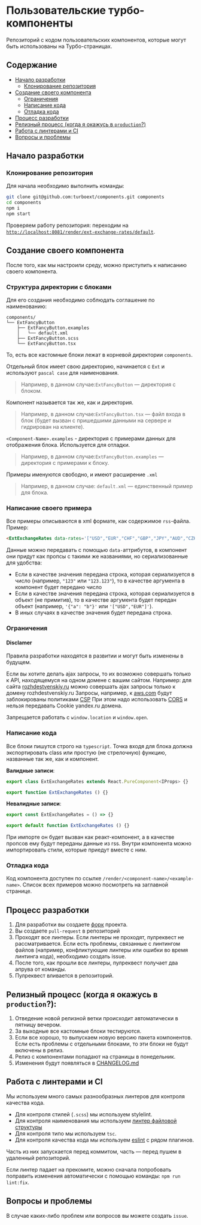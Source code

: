 # Пользовательские турбо-компоненты

Репозиторий с кодом пользовательских компонентов, которые могут быть использованы на Турбо-страницах.

## Содержание
* [Начало разработки](#начало-разработки)
    * [Клонирование репозитория](#клонирование-репозитория)
* [Создание своего компонента](#создание-своего-компонента)
    * [Ограничения](#ограничения)
    * [Написание кода](#написание-кода)
    * [Отладка кода](#отладка-кода)
* [Процесс разработки](#процесс-разработки)
* [Релизный процесс (когда я окажусь в `production`?)](#релизный-процесс-когда-я-окажусь-в-production)
* [Работа с линтерами и CI](#работа-с-линтерами-и-ci)
* [Вопросы и проблемы](#вопросы-и-проблемы)


## Начало разработки

### Клонирование репозитория

Для начала необходимо выполнить команды:

```sh
git clone git@github.com:turboext/components.git components
cd components
npm i
npm start
```

Проверяем работу репозитория: переходим на [`http://localhost:8081/render/ext-exchange-rates/default`](http://localhost:8081/render/ext-exchange-rates/default).

## Создание своего компонента
После того, как мы настроили среду, можно приступить к написанию своего компонента.

### Структура директории с блоками

Для его создания необходимо соблюдать соглашение по наименованию:

```
components/
└── ExtFancyButton
    ├── ExtFancyButton.examples
    │   └── default.xml
    ├── ExtFancyButton.scss
    └── ExtFancyButton.tsx
```

То, есть все кастомные блоки лежат в корневой директории `components`.

Отдельный блок имеет свою директорию, начинается с `Ext` и используют `pascal case` для наименования.

> Например, в данном случае:`ExtFancyButton` — директория с блоком.

Компонент называется так же, как и директория.

> Например, в данном случае:`ExtFancyButton.tsx` — файл входа в блок (будет вызван с пришедшими данными на сервере и гидрирован на клиенте).

`<Component-Name>.examples` - директория с примерами данных для отображения блока. Используется для отладки.

> Например, в данном случае:`ExtFancyButton.examples` — директория с примерами к блоку.

Примеры именуются свободно, и имеют расширение `.xml`

> Например, в данном случае: `default.xml` — единственный пример для блока.

### Написание своего примера

Все примеры описываются в xml формате, как содержимое `rss`-файла. Пример:

```html
<ExtExchangeRates data-rates='["USD","EUR","CHF","GBP","JPY","AUD","CZK"]'></ExtExchangeRates>
```

Данные можно передавать с помощью `data-`аттрибутов, в компонент они придут как пропсы с такими же
названиями, но сериализованные для удобства:

- Если в качестве значения передана строка, которая сериализуется в число (например, `"123"` или `"123.123"`),
то в качестве аргумента в компонент будет передано число
- Если в качестве значения передана строка, которая сериализуется в объект (не примитив), то в качестве
аргумента будет передан объект (например, `'{"a": "b"}'` или `'["USD","EUR"]'`).
- В иных случаях в качестве значения будет передана строка.

### Ограничения
#### Disclamer
Правила разработки находятся в развитии и могут быть изменены в будущем.

Если вы хотите делать ajax запросы, то их возможно совершать только к API, находящемуся на одном домене с вашим сайтом.
Например: для сайта [rozhdestvenskiy.ru](https://rozhdestvenskiy.ru) можно совершать ajax запросы только к домену rozhdestvenskiy.ru
Запросы, например, к [aws.com](https://aws.com) будут заблокированы политиками [CSP](https://developer.mozilla.org/en-US/docs/Web/HTTP/CSP)
При этом надо использовать [CORS](https://developer.mozilla.org/en-US/docs/Web/HTTP/CORS) и нельзя передавать Cookie yandex.ru домена.

Запрещается работать с `window.location` и `window.open`.

### Написание кода

Все блоки пишутся строго на `typescript`. Точка входя для блока должна экспортировать class или простую (не стрелочную) функцию, названные так же, как и компонент.

**Валидные записи**:

```javascript
export class ExtExchangeRates extends React.PureComponent<IProps> {}
```

```javascript
export function ExtExchangeRates () {}
```

**Невалидные записи**:

```javascript
export const ExtExchangeRates = () => {}
```

```javascript
export default function ExtExchangeRates () {}
```

При импорте он будет вызван как реакт-компонент, а в качестве пропсов ему будут переданы данные из rss.
Внутри компонента можно импортировать стили, которые приедут вместе с ним.

### Отладка кода

Код компонента доступен по ссылке `/render/<component-name>/<example-name>`. Список всех примеров можно
посмотреть на заглавной странице.

## Процесс разработки

1. Для разработки вы создаете [форк](https://help.github.com/en/articles/fork-a-repo) проекта.
1. Вы создаете `pull-request` в репозиторий
2. Проходят все линтеры. Если линтеры не проходят, пулреквест не рассматривается. Если есть проблемы, связанные с линтингом файлов (например, конфликтующие линтеры или ошибки во время линтинга кода), необходимо создать issue.
3. После того, как прошли все линтеры, пулреквест получает два апрува от команды.
4. Пулреквест вливается в репозиторий.

## Релизный процесс (когда я окажусь в `production`?):

1. Отведение новой релизной ветки происходит автоматически в пятницу вечером.
2. За выходные все кастомные блоки тестируются.
3. Если все хорошо, то выпускаем новую версию пакета компонентов. Если есть проблемы с отдельными блоками, то эти блоки не будут включены в релиз.
4. Релиз с компонентами попадают на страницы в понедельник.
5. Изменения будут появляться в [CHANGELOG.md](CHANGELOG.md)

## Работа с линтерами и CI

Мы используем много самых разнообразных линтеров для контроля качества кода.

- Для контроля стилей (`.scss`) мы используем stylelint.
- Для контроля наименования мы используем [линтер файловой структуры](tools/lint-filesystem.ts)
- Для контроля типо мы используем `tsc`.
- Для контроля качества кода мы используем [eslint](https://eslint.org/) с рядом плагинов.

Часть из них запускается перед коммитом, часть — перед пушем в удаленный репозиторий.

Если линтер падает на прекомите, можно сначала попробовать поправить изменения автоматически с помощью команды:
`npm run lint:fix`.

## Вопросы и проблемы

В случае каких-либо проблем или вопросов вы можете создать `issue`.
